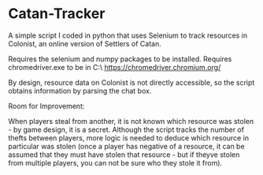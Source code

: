 # Catan-Tracker
A simple script I coded in python that uses Selenium to track resources in Colonist, an online version of Settlers of Catan.

Requires the selenium and numpy packages to be installed. 
Requires chromedriver.exe to be in C:\\
https://chromedriver.chromium.org/

By design, resource data on Colonist is not directly accessible, so the script obtains information by parsing the chat box.

Room for Improvement:

When players steal from another, it is not known which resource was stolen - by game design, it is a secret.
Although the script tracks the number of thefts between players, more logic is needed to deduce which resource in particular was stolen
(once a player has negative of a resource, it can be assumed that they must have stolen that resource - but if theyve stolen from multiple players, you can not be sure who they stole it from).
